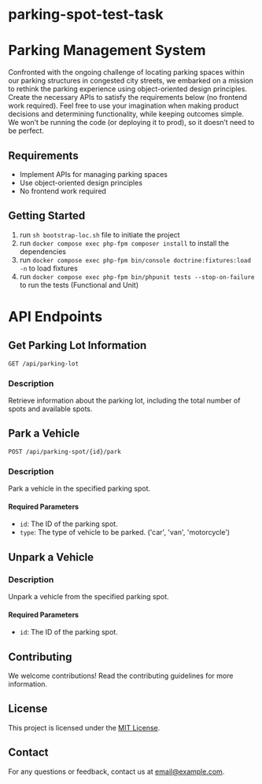 # parking-spot-test-task

# Parking Management System

Confronted with the ongoing challenge of locating parking spaces within our parking structures in congested
city streets, we embarked on a mission to rethink the parking experience using object-oriented design
principles. Create the necessary APIs to satisfy the requirements below (no frontend work required).
Feel free to use your imagination when making product decisions and determining functionality, while keeping
outcomes simple. We won’t be running the code (or deploying it to prod), so it doesn’t need to be perfect.

## Requirements

- Implement APIs for managing parking spaces
- Use object-oriented design principles
- No frontend work required

## Getting Started

1. run ``sh bootstrap-loc.sh`` file to initiate the project
2. run ``docker compose exec php-fpm composer install`` to install the dependencies
3. run ``docker compose exec php-fpm bin/console doctrine:fixtures:load -n`` to load fixtures
4. run ``docker compose exec php-fpm bin/phpunit tests --stop-on-failure`` to run the tests (Functional and Unit)

# API Endpoints

## Get Parking Lot Information

``GET /api/parking-lot``

### Description

Retrieve information about the parking lot, including the total number of spots and available spots.

## Park a Vehicle

``POST /api/parking-spot/{id}/park``

### Description

Park a vehicle in the specified parking spot.

#### Required Parameters

- `id`: The ID of the parking spot.
- `type`: The type of vehicle to be parked. ('car', 'van', 'motorcycle')

## Unpark a Vehicle

### Description

Unpark a vehicle from the specified parking spot.

#### Required Parameters

- `id`: The ID of the parking spot.

## Contributing

We welcome contributions! Read the contributing guidelines for more information.

## License

This project is licensed under the [MIT License](LICENSE).

## Contact

For any questions or feedback, contact us at [email@example.com](mailto:email@example.com).
